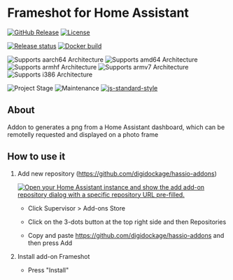 # Frameshot for Home Assistant

[![GitHub Release](https://img.shields.io/github/release/digidockage/hassio-addon-frameshot.svg)](https://github.com/digidockage/hassio-addon-frameshot/releases)
[![License](https://img.shields.io/github/license/digidockage/hassio-addon-frameshot.svg)](https://github.com/digidockage/hassio-addon-frameshot/LICENSE)

[![Release status](https://github.com/digidockage/hassio-addon-frameshot/actions/workflows/release-actions.yml/badge.svg)](https://github.com/digidockage/hassio-addon-frameshot/actions/workflows/release-actions.yml)
[![Docker build](https://github.com/digidockage/hassio-addon-frameshot/actions/workflows/development-actions.yml/badge.svg)](https://github.com/digidockage/hassio-addon-frameshot/actions/workflows/development-actions.yml)

![Supports aarch64 Architecture](https://img.shields.io/badge/aarch64-yes-green)
![Supports amd64 Architecture](https://img.shields.io/badge/amd64-yes-green)
![Supports armhf Architecture](https://img.shields.io/badge/armhf-maybe-yellow)
![Supports armv7 Architecture](https://img.shields.io/badge/armv7-maybe-yellow)
![Supports i386 Architecture](https://img.shields.io/badge/i386-maybe-yellow)


![Project Stage](https://img.shields.io/badge/Project%20Stage-Development-yellowgreen.svg)
![Maintenance](https://img.shields.io/maintenance/yes/2022)
[![js-standard-style](https://img.shields.io/badge/code%20style-standard-brightgreen.svg)](http://standardjs.com)


## About

Addon to generates a png from a Home Assistant dashboard, which can be remotelly requested and displayed on a photo frame


## How to use it

1. Add new repository (https://github.com/digidockage/hassio-addons)

    [![Open your Home Assistant instance and show the add add-on repository dialog with a specific repository URL pre-filled.](https://my.home-assistant.io/badges/supervisor_add_addon_repository.svg)](https://my.home-assistant.io/redirect/supervisor_add_addon_repository/?repository_url=https%3A%2F%2Fgithub.com%2Fdigidockage%2Fhassio-addons%2F)

    - Click Supervisor > Add-ons Store

    - Click on the 3-dots button at the top right side and then Repositories

    - Copy and paste https://github.com/digidockage/hassio-addons and then press Add

1. Install add-on Frameshot

    - Press "Install"
